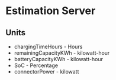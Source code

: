 # Estimation Server

## Units

* chargingTimeHours - Hours
* remainingCapacityKWh - kilowatt-hour
* batteryCapacityKWh - kilowatt-hour
* SoC - Percentage
* connectorPower - kilowatt
